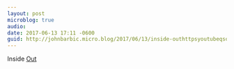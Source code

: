 ```yaml
---
layout: post
microblog: true
audio: 
date: 2017-06-13 17:11 -0600
guid: http://johnbarbic.micro.blog/2017/06/13/inside-outhttpsyoutubeqsotqzhpg.html
---
```

Inside [Out](https://youtu.be/QSOt3Qzhp1g)
